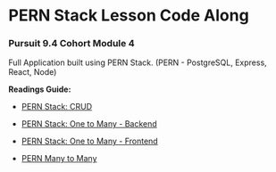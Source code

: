 # PERN Stack Lesson Code Along

### Pursuit 9.4 Cohort Module 4

Full Application built using PERN Stack.
(PERN - PostgreSQL, Express, React, Node)


**Readings Guide:**
 
- [PERN Stack: CRUD](https://github.com/9-4-pursuit/unit-full-stack-web-development/tree/main/pern-crud)

- [PERN Stack: One to Many - Backend](https://github.com/9-4-pursuit/unit-full-stack-web-development/tree/main/pern-one-to-many-back-end)

- [PERN Stack: One to Many - Frontend](https://github.com/9-4-pursuit/unit-full-stack-web-development/tree/main/pern-one-to-many-front-end)

- [PERN Many to Many](https://github.com/9-4-pursuit/unit-full-stack-web-development/tree/main/pern-many-to-many)